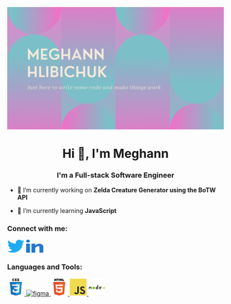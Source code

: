 <img src="https://github.com/meghannfh/meghannfh/blob/main/githubcover2.png" align="center">
<h1 align="center">Hi 👋, I'm Meghann</h1>
<h3 align="center">I'm a Full-stack Software Engineer</h3>

- 🔭 I’m currently working on **Zelda Creature Generator using the BoTW API**

- 🌱 I’m currently learning **JavaScript**

<h3 align="left">Connect with me:</h3>
<p align="left">
<a href="https://twitter.com/megfdev" target="blank"><img align="center" src="https://github.com/meghannfh/meghannfh/blob/main/twitter.png" alt="megfdev" height="30" width="40"></a>
<a href="https://linkedin.com/in/meghannfh" target="blank"><img align="center" src="https://github.com/meghannfh/meghannfh/blob/main/linkedin.png" alt="meghannfh" height="30" width="40" /></a>
</p>

<h3 align="left">Languages and Tools:</h3>
<p align="left"> <a href="https://www.w3schools.com/css/" target="_blank" rel="noreferrer"> <img src="https://raw.githubusercontent.com/devicons/devicon/master/icons/css3/css3-original-wordmark.svg" alt="css3" width="40" height="40"/> </a> <a href="https://www.figma.com/" target="_blank" rel="noreferrer"> <img src="https://www.vectorlogo.zone/logos/figma/figma-icon.svg" alt="figma" width="40" height="40"/> </a> <a href="https://www.w3.org/html/" target="_blank" rel="noreferrer"> <img src="https://raw.githubusercontent.com/devicons/devicon/master/icons/html5/html5-original-wordmark.svg" alt="html5" width="40" height="40"/> </a> <a href="https://developer.mozilla.org/en-US/docs/Web/JavaScript" target="_blank" rel="noreferrer"> <img src="https://raw.githubusercontent.com/devicons/devicon/master/icons/javascript/javascript-original.svg" alt="javascript" width="40" height="40"/> </a> <a href="https://nodejs.org" target="_blank" rel="noreferrer"> <img src="https://raw.githubusercontent.com/devicons/devicon/master/icons/nodejs/nodejs-original-wordmark.svg" alt="nodejs" width="40" height="40"/> </a> </p>
